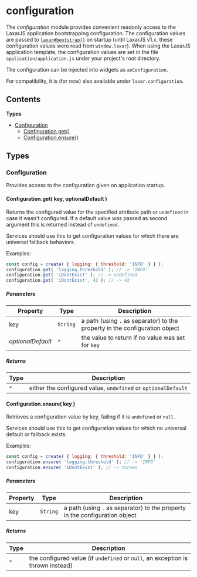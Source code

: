 
# <a id="configuration"></a>configuration

The *configuration* module provides convenient readonly access to the LaxarJS application bootstrapping
configuration.
The configuration values are passed to [`laxar#bootstrap()`](laxar.md#bootstrap) on startup (until LaxarJS v1.x, these
configuration values were read from `window.laxar`).
When using the LaxarJS application template, the configuration values are set in the file
`application/application.js` under your project's root directory.

The configuration can be injected into widgets as `axConfiguration`.

For compatibility, it is (for now) also available under `laxar.configuration`.

## Contents

**Types**

- [Configuration](#Configuration)
  - [Configuration.get()](#Configuration.get)
  - [Configuration.ensure()](#Configuration.ensure)

## Types

### <a id="Configuration"></a>Configuration

Provides access to the configuration given on application startup.

#### <a id="Configuration.get"></a>Configuration.get( key, optionalDefault )

Returns the configured value for the specified attribute path or `undefined` in case it wasn't
configured. If a default value was passed as second argument this is returned instead of `undefined`.

Services should use this to get configuration values for which there are universal fallback behaviors.

Examples:
```js
const config = create( { logging: { threshold: 'INFO' } } );
configuration.get( 'logging.threshold' ); // -> 'INFO'
configuration.get( 'iDontExist' ); // -> undefined
configuration.get( 'iDontExist', 42 ); // -> 42
```

##### Parameters

| Property | Type | Description |
| -------- | ---- | ----------- |
| key | `String` |  a  path (using `.` as separator) to the property in the configuration object |
| _optionalDefault_ | `*` |  the value to return if no value was set for `key` |

##### Returns

| Type | Description |
| ---- | ----------- |
| `*` |  either the configured value, `undefined` or `optionalDefault` |

#### <a id="Configuration.ensure"></a>Configuration.ensure( key )

Retrieves a configuration value by key, failing if it is `undefined` or `null`.

Services should use this to get configuration values for which no universal default or fallback exists.

Examples:
```js
const config = create( { logging: { threshold: 'INFO' } } );
configuration.ensure( 'logging.threshold' ); // -> 'INFO'
configuration.ensure( 'iDontExist' ); // -> throws
```

##### Parameters

| Property | Type | Description |
| -------- | ---- | ----------- |
| key | `String` |  a  path (using `.` as separator) to the property in the configuration object |

##### Returns

| Type | Description |
| ---- | ----------- |
| `*` |  the configured value (if `undefined` or `null`, an exception is thrown instead) |
